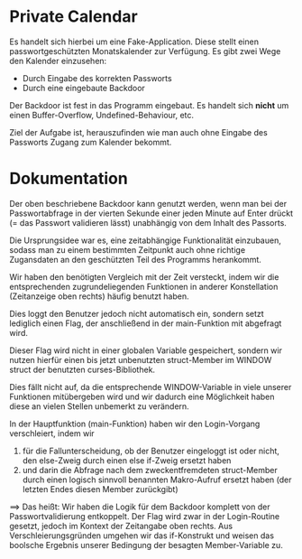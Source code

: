 # Private Calendar
Es handelt sich hierbei um eine Fake-Application. Diese stellt einen
passwortgeschützten Monatskalender zur Verfügung. Es gibt zwei Wege den
Kalender einzusehen:

- Durch Eingabe des korrekten Passworts
- Durch eine eingebaute Backdoor

Der Backdoor ist fest in das Programm eingebaut. Es handelt sich __nicht__ um
einen Buffer-Overflow, Undefined-Behaviour, etc.

Ziel der Aufgabe ist, herauszufinden wie man auch ohne Eingabe des Passworts
Zugang zum Kalender bekommt.

# Dokumentation
Der oben beschriebene Backdoor kann genutzt werden, wenn man bei der
Passwortabfrage in der vierten Sekunde einer jeden Minute auf Enter drückt (=
das Passwort validieren lässt) unabhängig von dem Inhalt des Passorts.

Die Ursprungsidee war es, eine zeitabhängige Funktionalität einzubauen, sodass
man zu einem bestimmten Zeitpunkt auch ohne richtige Zugansdaten an den
geschützten Teil des Programms herankommt.

Wir haben den benötigten Vergleich mit der Zeit versteckt, indem wir die
entsprechenden zugrundeliegenden Funktionen in anderer Konstellation
(Zeitanzeige oben rechts) häufig benutzt haben.

Dies loggt den Benutzer jedoch nicht automatisch ein, sondern setzt lediglich
einen Flag, der anschließend in der main-Funktion mit abgefragt wird.

Dieser Flag wird nicht in einer globalen Variable gespeichert, sondern wir
nutzen hierfür einen bis jetzt unbenutzten struct-Member im WINDOW struct der
benutzten curses-Bibliothek.

Dies fällt nicht auf, da die entsprechende WINDOW-Variable in viele unserer
Funktionen mitübergeben wird und wir dadurch eine Möglichkeit haben diese an
vielen Stellen unbemerkt zu verändern.

In der Hauptfunktion (main-Funktion) haben wir den Login-Vorgang verschleiert,
indem wir

1. für die Fallunterscheidung, ob der Benutzer eingeloggt ist oder nicht, den
   else-Zweig durch einen else if-Zweig ersetzt haben
1. und darin die Abfrage nach dem zweckentfremdeten struct-Member durch einen
   logisch sinnvoll benannten Makro-Aufruf ersetzt haben (der letzten Endes
   diesen Member zurückgibt)

==> Das heißt: Wir haben die Logik für dem Backdoor komplett von der
Passwortvalidierung entkoppelt. Der Flag wird zwar in der Login-Routine
gesetzt, jedoch im Kontext der Zeitangabe oben rechts. Aus
Verschleierungsgründen umgehen wir das if-Konstrukt und weisen das boolsche
Ergebnis unserer Bedingung der besagten Member-Variable zu.
